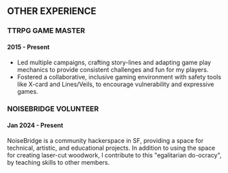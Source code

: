 ## OTHER EXPERIENCE
### TTRPG GAME MASTER
#### 2015 - Present
- Led multiple campaigns, crafting story-lines and adapting game play mechanics to provide consistent challenges and fun for my players.
- Fostered a collaborative, inclusive gaming environment with safety tools like X-card and Lines/Veils, to encourage vulnerability and expressive games.

### NOISEBRIDGE VOLUNTEER
#### Jan 2024 - Present
NoiseBridge is a community hackerspace in SF, providing a space for technical, artistic, and educational projects. In addition to using the space for creating laser-cut woodwork, I contribute to this "egalitarian do-ocracy", by teaching skills to other members.
